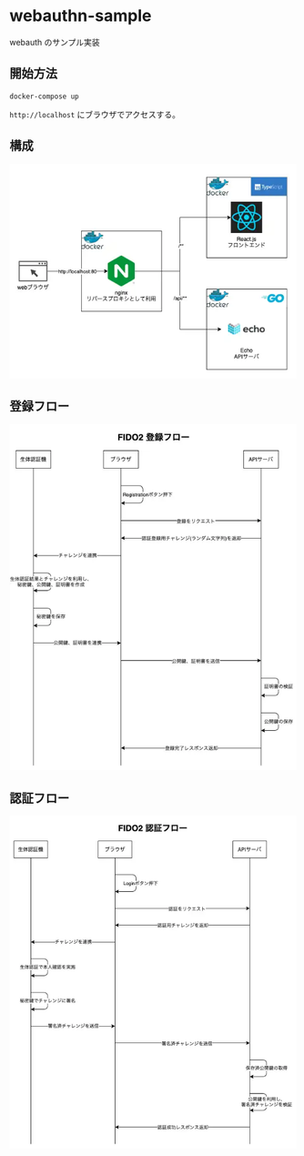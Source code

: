 # webauthn-sample

webauth のサンプル実装

## 開始方法

```shell
docker-compose up
```

`http://localhost` にブラウザでアクセスする。

## 構成

![architecture](images/architecture.png)

## 登録フロー

![registration](images/flow_registration.png)

## 認証フロー

![authentication](images/flow_authentication.png)

